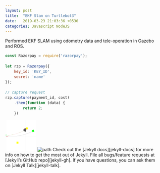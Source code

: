 ```yaml
---
layout: post
title:  "EKF Slam on Turtlebot3"
date:   2019-03-23 21:03:36 +0530
categories: Javascript NodeJS
---
```

Performed EKF SLAM using odometry data and tele-operation in Gazebo and ROS.

```javascript
const Razorpay = require('razorpay');

let rzp = Razorpay({
	key_id: 'KEY_ID',
	secret: 'name'
});

// capture request
rzp.capture(payment_id, cost)
	.then(function (data) {
		return 2;
	})
```

<img src="/assets/path.png" alt="path" style="height: 100px; width:100px;"/>
<img src="/assets/slamekf.png" alt="path" style="height: 400px; width:400px;"/>
Check out the [Jekyll docs][jekyll-docs] for more info on how to get the most out of Jekyll. File all bugs/feature requests at [Jekyll’s GitHub repo][jekyll-gh]. If you have questions, you can ask them on [Jekyll Talk][jekyll-talk].

[jekyll-docs]: https://jekyllrb.com/docs/home
[jekyll-gh]:   https://github.com/jekyll/jekyll
[jekyll-talk]: https://talk.jekyllrb.com/
